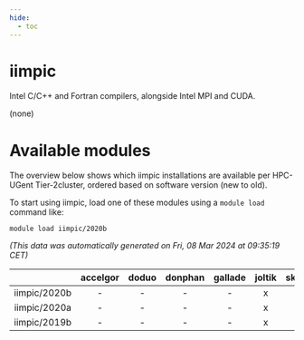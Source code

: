 ```yaml
---
hide:
  - toc
---
```


iimpic
======


Intel C/C++ and Fortran compilers, alongside Intel MPI and CUDA.

(none)
# Available modules


The overview below shows which iimpic installations are available per HPC-UGent Tier-2cluster, ordered based on software version (new to old).

To start using iimpic, load one of these modules using a `module load` command like:

```shell
module load iimpic/2020b
```

*(This data was automatically generated on Fri, 08 Mar 2024 at 09:35:19 CET)*  

| |accelgor|doduo|donphan|gallade|joltik|skitty|
| :---: | :---: | :---: | :---: | :---: | :---: | :---: |
|iimpic/2020b|-|-|-|-|x|-|
|iimpic/2020a|-|-|-|-|x|-|
|iimpic/2019b|-|-|-|-|x|-|
